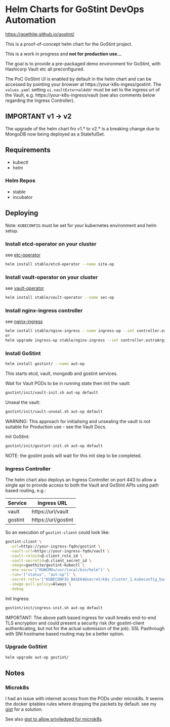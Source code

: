 # Helm Charts for GoStint DevOps Automation

https://goethite.github.io/gostint/

This is a proof-of-concept helm chart for the GoStint project.

This is a work in progress and __not for production use...__

The goal is to provide a pre-packaged demo environment for GoStint, with
Hashicorp Vault etc all preconfigured.

The PoC GoStint UI is enabled by default in the helm chart and can be accessed
by pointing your browser at https://your-k8s-ingess/gostint.
The `values.yaml` setting `ui.vaultExternalAddr` must be set to the ingress
url of the Vault, e.g. https://your-k8s-ingress/vault (see also comments
below regarding the Ingress Controller).

## IMPORTANT v1 -> v2
The upgrade of the helm chart fro v1.* to v2.* is a breaking change due to
MongoDB now being deployed as a StatefulSet.

## Requirements
* kubectl
* helm

### Helm Repos
* stable
* incubator

## Deploying
Note: `KUBECONFIG` must be set for your kubernetes environment and helm setup.

### Install etcd-operator on your cluster
see [etc-operator](https://github.com/helm/charts/tree/master/stable/etcd-operator)
```bash
helm install stable/etcd-operator --name site-op
```

### Install vault-operator on your cluster
see [vault-operator](https://github.com/helm/charts/tree/master/stable/vault-operator)
```bash
helm install stable/vault-operator --name sec-op
```

### Install nginx-ingress controller
see [nginx-ingress](https://github.com/helm/charts/tree/master/stable/nginx-ingress)
```bash
helm install stable/nginx-ingress --name ingress-op --set controller.extraArgs.v=2
or
helm upgrade ingress-op stable/nginx-ingress --set controller.extraArgs.v=2
```

### Install GoStint
```bash
helm install gostint/ --name aut-op
```
This starts etcd, vault, mongodb and gostint services.

Wait for Vault PODs to be in running state then Init the vault:
```bash
gostint/init/vault-init.sh aut-op default
```

Unseal the vault:
```bash
gostint/init/vault-unseal.sh aut-op default
```
WARNING: This approach for initialising and unsealing the vault is
not suitable for Production use - see the Vault Docs.

Init GoStint:
```bash
gostint/init/gostint-init.sh aut-op default
```
NOTE: the gostint pods will wait for this init step to be completed.

### Ingress Controller
The helm chart also deploys an Ingress Controller on port 443 to allow a single
api to provide access to both the Vault and GoStint APIs using path based routing,
e.g.:

Service | Ingress URL
------- | -----------
vault   | https://url/vault
gostint | https://url/gostint

So an execution of `gostint-client` could look like:
```bash
gostint-client \
  -url=https://your-ingress-fqdn/gostint \
  -vault-url=https://your-ingress-fqdn/vault \
  -vault-roleid=@.client_role_id \
  -vault-secretid=@.client_secret_id \
  -image=goethite/gostint-kubectl \
  -env-vars='["RUNCMD=/usr/local/bin/helm"]' \
  -run='["status", "aut-op"]' \
  -secret-refs='["KUBECONFIG_BASE64@secret/k8s_cluster_1.kubeconfig_base64"]' \
  -image-pull-policy=Always \
  -debug
```

Init Ingress:
```bash
gostint/init/ingress-init.sh aut-op default
```

IMPORTANT: The above path based ingress for vault breaks end-to-end TLS
encryption and could present a security risk (for gostint-client authenticating,
but not for the actual submission of the job).  SSL Pasthrough with SNI
hostname based routing may be a better option.

### Upgrade GoStint
```bash
helm upgrade aut-op gostint/
```

## Notes

### Microk8s
I had an issue with internet access from the PODs under microk8s.  It seems the
docker iptables rules where dropping the packets by default.
see my [gist](https://gist.github.com/gbevan/8a0a786cfc2728cd2998f868b0ff5b72)
for a solution.

See also [gist to allow priviledged for microk8s](https://gist.github.com/antonfisher/d4cb83ff204b196058d79f513fd135a6).
